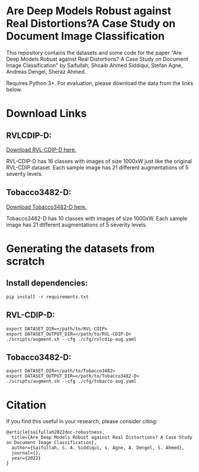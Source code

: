 # Are Deep Models Robust against Real Distortions?A Case Study on Document Image Classification
This repository contains the datasets and some code for the paper "Are Deep Models Robust against Real Distortions? A Case Study on Document Image Classification" by Saifullah, Shoaib Ahmed Siddiqui, Stefan Agne, Andreas Dengel, Sheraz Ahmed.

Requires Python 3+. For evaluation, please download the data from the links below.

# Download Links
## RVLCDIP-D:
[Download RVL-CDIP-D here.](link)

RVL-CDIP-D has 16 classes with images of size 1000xW just like the original RVL-CDIP dataset. Each sample image has 21 different augmentations of 5 severity levels.

## Tobacco3482-D:
[Download Tobacco3482-D here.](link)

Tobacco3482-D has 10 classes with images of size 1000xW. Each sample image has 21 different augmentations of 5 severity levels.


# Generating the datasets from scratch
## Install dependencies:
```
pip install -r requirements.txt
```

## RVL-CDIP-D:
```
export DATASET_DIR=</path/to/RVL-CDIP>
export DATASET_OUTPUT_DIR=</path/to/RVL-CDIP-D>
./scripts/augment.sh --cfg ./cfg/rvlcdip-aug.yaml
```

## Tobacco3482-D:
```
export DATASET_DIR=</path/to/Tobacco3482>
export DATASET_OUTPUT_DIR=</path/to/Tobacco3482-D>
./scripts/augment.sh --cfg ./cfg/tobacco-aug.yaml

```

# Citation
If you find this useful in your research, please consider citing:
```
@article{saifullah2022doc-robustness,
  title={Are Deep Models Robust against Real Distortions? A Case Study on Document Image Classification},
  author={Saifullah, S. A. Siddiqui, s. Agne, A. Dengel, S. Ahmed},
  journal={},
  year={2022}
}
```
